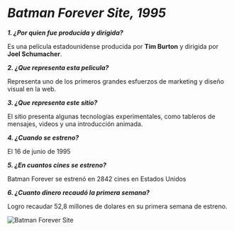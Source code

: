 # _**Batman Forever Site, 1995**_

_**1. ¿Por quien fue producida y dirigida?**_

Es una película estadounidense producida por **Tim Burton** y dirigida por **Joel Schumacher**.

_**2. ¿Que representa esta pelicula?**_

Representa uno de los primeros grandes esfuerzos de marketing y diseño visual en la web.

_**3. ¿Que representa este sitio?**_

El sitio presenta algunas tecnologías experimentales, como tableros de mensajes, videos y una introducción animada.

_**4. ¿Cuando se estreno?**_

El 16 de junio de 1995 

_**5. ¿En cuantos cines se estreno?**_

Batman Forever se estrenó en 2842 cines en Estados Unidos 

_**6. ¿Cuanto dinero recaudó la primera semana?**_

Logro recaudar 52,8 millones de dolares en su primera semana de estreno.

![Batman Forever Site](https://github.com/XaviMorenoTorres/XaviMorenoTorres-SMX2-M8UF1A1-HistoriaWeb-1995-BatmanForeverSite-XaviMoreno/blob/main/Batman%20Forever%20website%202-min.jpg)
